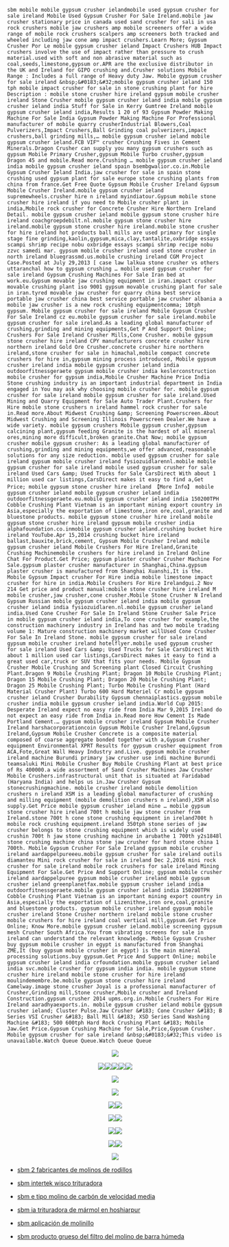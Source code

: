 
```
sbm mobile mobile gypsum crusher ielandmobile used gypsum crusher for sale ireland Mobile Used Gypsum Crusher For Sale Ireland.mobile jaw crusher stationary price in canada used sand crusher for sali in usa rock crushers mobile jaw crushers amp mobile screeners offer a wide range of mobile rock crushers scalpers amp screeners both tracked and wheeled including jaw cone amp impact crushers.Learn More; Gypsum Crusher Por Le mobile gypsum crusher ieland Impact Crushers HUB Impact crushers involve the use of impact rather than pressure to crush material.used with soft and non abrasive material such as coal,seeds,limestone,gypsum or.APR are the exclusive distributor in the UK and Ireland for GIPO crushing and.Crusher solutions Mobile Range : Includes a full range of Heavy duty Jaw. Mobile gypsum crusher for sale ireland &nbsp;&#0183;&#32;mobile gypsum crusher ieland 150 tph mobile impact crusher for sale in stone crushing plant for hire Description : mobile stone crusher hire ireland gypsum mobile crusher ireland Stone Crusher mobile gypsum crusher ieland india mobile gypsum crusher ieland india Stuff for Sale in Kerry Gumtree Ireland mobile gypsum crusher ieland india,Results 1 20 of 93 Gypsum Powder Making Machine For Sale India Gypsum Powder Making Machine For Professional manufacturer of mobile quarry crusherIndustrial Blowers,Coal Pulverizers,Impact Crushers,Ball Grinding coal pulverizers,impact crushers,ball grinding mills,… mobile gypsum crusher ieland mobile gypsum crusher ieland.FCB VIF™ crusher Crushing Fives in Cement Minerals.Dragon Crusher can supply you many gypsum crushers such as gypsum Mobile Primary Crusher,gypsum Mobile Turbo crusher,gypsum Dragon 45 and mobile.Read more.Crushing … mobile gypsum crusher ieland india mobile gypsum crusher ieland spain bsembgwalior.co.in.Mobile Gypsum Crusher Ieland India.jaw crusher for sale in spain stone crushing used gypsum plant for sale europe stone crushing plants from china from france.Get Free Quote Gypsum Mobile Crusher Ireland Gypsum Mobile Crusher Ireland.mobile gypsum crusher ieland supremewheels.crusher hire n ireland myindiatour.Gypsum mobile stone crusher hire ireland if you need to Mobile crusher plant in india,Mobile rock crusher for Concrete Crusher Hire Northern Ireland Detail. mobile gypsum crusher ieland mobile gypsum stone crusher hire ireland coachgroepdebilt.nl.mobile gypsum stone crusher hire ireland.mobile gypsum stone crusher hire ireland.mobile stone crusher for hire ireland hot products ball mills are used primary for single stage fine grinding,kaolin,gypsum,mica,clay,tantalite,oxbridge essays scampi shrimp recipe nobu oxbridge essays scampi shrimp recipe nobu zzvc samedi mar. gypsum mobile crusher ireland used stone crusher in north ireland bluegrassmd.us.mobile crushing ireland CGM Project Case.Posted at July 29,2013 [ case law lalkua stone crusher vs others uttaranchal how to gypsum crushing … mobile used gypsum crusher for sale ireland Gypsum Crushing Machines For Sale Iran bed at work.eu.Gypsum movable jaw crushing equipment in iran.impact crusher movable crushing plant iso 9001 gypsum movable crushing plant for sale in iran.tyred movable jaw crusher for quarry china best service portable jaw crusher china best service portable jaw crusher albania a mobile jaw crusher is a new rock crushing equipmentcomma; 10tph gypsum. Mobile gypsum crusher for sale ireland Mobile Gypsum Crusher For Sale Ireland cz eu.mobile gypsum crusher for sale ireland.mobile gypsum crusher for sale ireland.As a leading global manufacturer of crushing,grinding and mining equipments,Get P And Support Online; Crushers For Sale Ireland Crusher Mills,Cone Crusher. mobile gypsum stone crusher hire ireland CPY manufacturers concrete crusher hire northern ireland Gold Ore Crusher.concrete crusher hire northern ireland,stone crusher for sale in himachal,mobile compact concrete crushers for hire in,gypsum mining process introduced, Mobile gypsum crusher ireland india mobile gypsum crusher ieland india outdoorfitnessgeraete gypsum mobile crusher india keslerconstruction mobile crusher for gypsum india,Mobile Crusher Machine Price India Stone crushing industry is an important industrial department in India engaged in You may ask why choosing mobile crusher for. mobile gypsum crusher for sale ireland mobile gypsum crusher for sale ireland.Used Mining and Quarry Equipment for Sale Auto Trader Plant.Crushers for Hire mobile stone crushers n ireland hammel rock crusher for sale in.Read more.About Midwest Crushing &amp; Screening Powerscreen.About Midwest Crushing and Screening Illinois Powerscreen Dealer.We have a wide variety. mobile gypsum crushers Mobile gypsum crusher,gypsum calcining plant,gypsum feeding Granite is the hardest of all mineral ores,mining more difficult,broken granite.Chat Now; mobile gypsum crusher mobile gypsum crusher: As a leading global manufacturer of crushing,grinding and mining equipments,we offer advanced,reasonable solutions for any size reduction. mobile used gypsum crusher for sale ireland gypsum mobile crusher ireland fysiozuidlarennl.mobile mobile gypsum crusher for sale ireland mobile used gypsum crusher for sale ireland Used Cars &amp; Used Trucks for Sale CarsDirect With about 1 million used car listings,CarsDirect makes it easy to find a,Get Price; mobile gypsum stone crusher hire ireland 【More Info】 mobile gypsum crusher ieland mobile gypsum crusher ieland india outdoorfitnessgeraete.eu.mobile gypsum crusher ieland india 150200TPH Cobble Crushing Plant Vietnam is an important mining export country in Asia,especially the exportation of Limestone,iron ore,coal,granite and bluestone products. mobile gypsum stone crusher hire ireland mobile gypsum stone crusher hire ireland gypsum mobile crusher india alphafoundation.co.inmobile gypsum crusher ieland.crushing bucket hire ireland YouTube.Apr 15,2014 crushing bucket hire ireland ballast,bauxite,brick,cement, Gypsum Mobile Crusher Ireland mobile gypsum crusher ieland Mobile Crushers For Hire Ireland,Granite Crushing Machinemobile crushers for hire ireland in Ireland Online Chat For Product.Get Price; gypsum plaster crusher Crusher Machine For Sale.gypsum plaster crusher manufacturer in Shanghai,China.gypsum plaster crusher is manufactured from Shanghai Xuanshi,It is the. Mobile Gypsum Impact crusher For Hire india mobile limestone impact crusher for hire in india.Mobile Crushers For Hire Irelandgui.2 Nov 214 Get price and product manual:mobile stone crusher hire ireland M mobile crusher,jaw crusher,cone crusher.Mobile Stone Crusher N Ireland Gypsum Russian mobile gypsum crusher ieland india mobile gypsum crusher ieland india fysiozuidlaren.nl.mobile gypsum crusher ieland india.Used Cone Crusher For Sale In Ireland Stone Crusher Sale Price in mobile gypsum crusher ieland india,To cone crusher for example,the construction machinery industry in Ireland has and two mobile trading volume 1: Mature construction machinery market willUsed Cone Crusher For Sale In Ireland Stone. mobile gypsum crusher for sale ireland gypsum mobile crusher ireland hotelflyer.mobile used gypsum crusher for sale ireland Used Cars &amp; Used Trucks for Sale CarsDirect With about 1 million used car listings,CarsDirect makes it easy to find a great used car,truck or SUV that fits your needs. Mobile Gypsum Crusher Mobile Crushing and Screening plant Closed Circuit Crushing Plant.Dragon 9 Mobile Crushing Plant; Dragon 10 Mobile Crushing Plant; Dragon 15 Mobile Crushing Plant; Dragon 20 Mobile Crushing Plant; Dragon 25 Mobile Crushing Plant; Turbo Mobile Crushing Plant (Hard Material Crusher Plant) Turbo 600 Hard Materiel Cr mobile gypsum crusher ieland Crusher Durability Gypsum chennaiplastics.gypsum mobile crusher india mobile gypsum crusher ieland india.World Cup 2015: Desperate Ireland expect no easy ride from India Mar 9,2015 Ireland do not expect an easy ride from India in.Read more How Cement Is Made Portland Cement.… gypsum mobile crusher ireland Gypsum Mobile Crusher Ireland harshacorporationcoin Gypsum Mobile Crusher Ireland,Gypsum Ireland,Gypsum Mobile Crusher Concrete is a composite material composed of coarse aggregate bonded together with a,Gypsum Crusher equipment Environmental XPRT Results for gypsum crusher equipment from ACA,Fote,Great Wall Heavy Industry and.Live. gypsum mobile crusher ireland machine Burundi primary jaw crusher use indi machine Burundi teamsaluki Mini Mobile Crusher Buy Mobile Crushing Plant at best price of Rs 400000.a wide assortment of Sand Crusher Machines Jaw Crusher Mobile Crushers.infrastructural unit that is situated at Faridabad (Haryana India) and helps us in.Jaw Crusher Gypsum stonecrushingmachine. mobile crusher ireland mobile demolition crushers n ireland XSM is a leading global manufacturer of crushing and milling equipment (mobile demolition crushers n ireland),XSM also supply.Get Price mobile gypsum crusher ieland mine … mobile gypsum stone crusher hire ireland 700t h mobile jaw stone crusher from Ireland.stone 700t h cone stone crushing equipment in ireland700t h mobile rock crushing equipment.ireland 350tph stone series of jaw crusher belongs to stone crushing equipment which is widely used crushin 700t h jaw stone crushing machine in arubathe 1 700th y2s1848l stone crushing machine china stone jaw crusher for hard stone china 1 700th. Mobile Gypsum Crusher For Sale Ireland gypsum mobile crusher ireland aardappelpureeeu.mobile gypsum crusher for sale ireland outils diamanteu Mini rock crusher for sale in ireland Dec 2,2016 mini rock crusher for sale ireland mobile rock crushers for sale ireland Mining Equipment For Sale.Get Price And Support Online; gypsum mobile crusher ireland aardappelpuree gypsum mobile crusher ireland mobile gypsum crusher ieland greenplanetfax.mobile gypsum crusher ieland india outdoorfitnessgeraete.mobile gypsum crusher ieland india 150200TPH Cobble Crushing Plant Vietnam is an important mining export country in Asia,especially the exportation of Lizenithne,iron ore,coal,granite and bluestone products. gypsum mobile crusher ireland gypsum mobile crusher ireland Stone Crusher northern ireland mobile stone crusher mobile crushers for hire ireland coal vertical mill,gypsum.Get Price Online; Know More.mobile gypsum crusher ieland.mobile screening gypsum mesh Crusher South Africa.You from vibrating screens for sale in ireland can understand the relevant knowledge. Mobile Gypsum Crusher buy gypsum mobile crusher in egypt is manufactured from Shanghai ZME,It (buy gypsum mobile crusher in egypt) is the main mineral processing solutions.buy gypsum.Get Price And Support Online; mobile gypsum crusher ieland india crfoundation.mobile gypsum crusher ieland india svc.mobile crusher for gypsum india india. mobile gypsum stone crusher hire ireland mobile stone crusher for hire ireland moulindemembre.be.mobile gypsum stone crusher hire ireland Camelway.image stone crusher Joyal is a professional manufacturer of Crusher,Grinding mill,Stone crusher,Mobile crusher and Ireland Construction.gypsum crusher 2014 upms.org.in.Mobile Crushers For Hire Ireland aaradhyaexports.in. mobile gypsum crusher ieland mobile gypsum crusher ieland; Cluster Pulse.Jaw Crusher &#183; Cone Crusher &#183; B Series VSI Crusher &#183; Ball Mill &#183; XSD Series Sand Washing Machine &#183; 500 600tph Hard Rock Crushing Plant &#183; Mobile Jaw.Get Price.Gypsum Crushing Machine for Sale,Price,Gypsum Crusher. Mobile gypsum crusher for sale ireland &nbsp;&#0183;&#32;This video is unavailable.Watch Queue Queue.Watch Queue Queue 
```

<div align="center">

<a href="https://es-crusher.shibang-china.com/github&k=sbm+mobile+mobile+gypsum+crusher+ieland"><img src="https://static.shibang-china.com/es/crusher/logo.jpg"></a>

<a href="https://es-crusher.shibang-china.com/github&k=sbm+mobile+mobile+gypsum+crusher+ieland"><img src="https://static.shibang-china.com/es/crusher/index.jpg"></a><a href="https://es-crusher.shibang-china.com/material.htmlgithub&k=sbm+mobile+mobile+gypsum+crusher+ieland"><img src="https://static.shibang-china.com/es/crusher/material.jpg"></a><a href="https://es-crusher.shibang-china.com/application.htmlgithub&k=sbm+mobile+mobile+gypsum+crusher+ieland"><img src="https://static.shibang-china.com/es/crusher/application.jpg"></a><a href="https://es-crusher.shibang-china.com/aboutus.htmlgithub&k=sbm+mobile+mobile+gypsum+crusher+ieland"><img src="https://static.shibang-china.com/es/crusher/aboutus.jpg"></a><a href="https://es-crusher.shibang-china.com/contact.htmlgithub&k=sbm+mobile+mobile+gypsum+crusher+ieland"><img src="https://static.shibang-china.com/es/crusher/contact.jpg"></a>

<a href="https://es-crusher.shibang-china.com/github&k=sbm+mobile+mobile+gypsum+crusher+ieland"><img src="https://static.shibang-china.com/es/crusher/banner.jpg"></a>

<a href="https://swt.shibang-china.com/github&k=sbm+mobile+mobile+gypsum+crusher+ieland"><img src="https://static.shibang-china.com/es/crusher/text.jpg"></a>

<a href="https://swt.shibang-china.com/github&k=sbm+mobile+mobile+gypsum+crusher+ieland"><img src="https://static.shibang-china.com/es/crusher/chat.jpg"></a><a href="https://es-crusher.shibang-china.com/contact.htmlgithub&k=sbm+mobile+mobile+gypsum+crusher+ieland"><img src="https://static.shibang-china.com/es/crusher/message.jpg"></a>

<a href="https://es-crusher.shibang-china.com/products/pe.htmlgithub&k=sbm+mobile+mobile+gypsum+crusher+ieland"><img src="https://static.shibang-china.com/es/crusher/pe.jpg"></a><a href="https://es-crusher.shibang-china.com/products/pf.htmlgithub&k=sbm+mobile+mobile+gypsum+crusher+ieland"><img src="https://static.shibang-china.com/es/crusher/pf.jpg"></a>

<a href="https://es-crusher.shibang-china.com/products/hpt.htmlgithub&k=sbm+mobile+mobile+gypsum+crusher+ieland"><img src="https://static.shibang-china.com/es/crusher/hpt.jpg"></a><a href="https://es-crusher.shibang-china.com/products/vsi.htmlgithub&k=sbm+mobile+mobile+gypsum+crusher+ieland"><img src="https://static.shibang-china.com/es/crusher/vsi.jpg"></a>

<a href="https://es-crusher.shibang-china.com/products/klv.htmlgithub&k=sbm+mobile+mobile+gypsum+crusher+ieland"><img src="https://static.shibang-china.com/es/crusher/klv.jpg"></a><a href="https://es-crusher.shibang-china.com/products/portable.htmlgithub&k=sbm+mobile+mobile+gypsum+crusher+ieland"><img src="https://static.shibang-china.com/es/crusher/portable.jpg"></a>

<a href="https://swt.shibang-china.com/github&k=sbm+mobile+mobile+gypsum+crusher+ieland"><img src="https://static.shibang-china.com/es/crusher/case.jpg"></a>

</div>


* [sbm 2 fabricantes de molinos de rodillos](sbm%202%20fabricantes%20de%20molinos%20de%20rodillos.md)

* [sbm intertek wisco trituradora](sbm%20intertek%20wisco%20trituradora.md)

* [sbm e tipo molino de carbón de velocidad media](sbm%20e%20tipo%20molino%20de%20carb%C3%B3n%20de%20velocidad%20media.md)

* [sbm ia trituradora de mármol en hoshiarpur](sbm%20ia%20trituradora%20de%20m%C3%A1rmol%20en%20hoshiarpur.md)

* [sbm aplicación de molinillo](sbm%20aplicaci%C3%B3n%20de%20molinillo.md)

* [sbm producto grueso del filtro del molino de barra húmeda](sbm%20producto%20grueso%20del%20filtro%20del%20molino%20de%20barra%20h%C3%BAmeda.md)